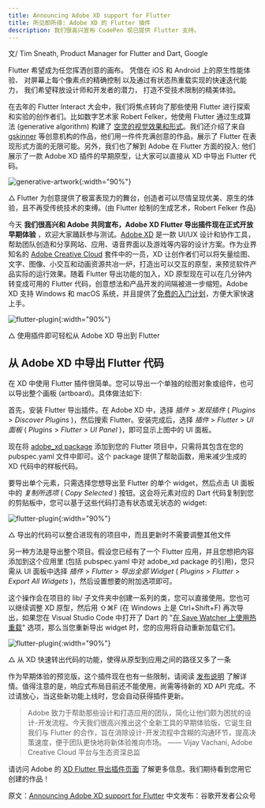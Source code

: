 ```yaml
---
title: Announcing Adobe XD support for Flutter
title: 所见即所得: Adobe XD 的 Flutter 插件
description: 我们很高兴宣布 CodePen 现已提供 Flutter 支持。
---
```


文/ Tim Sneath, Product Manager for Flutter and Dart, Google

Flutter 希望成为任您挥洒创意的画布。
凭借在 iOS 和 Android 上的原生性能体验、
对屏幕上每个像素点的精确控制
以及通过有状态热重载实现的快速迭代能力，
我们希望释放设计师和开发者的潜力，
打造不受技术限制的精美体验。

在去年的 Flutter Interact 大会中，我们将焦点转向了那些使用 Flutter 进行探索和实验的创作者们。比如数字艺术家 Robert Felker，他使用 Flutter 通过生成算法 (generative algorithm) 构建了 [空灵的视觉效果和形式](https://v.youku.com/v_show/id_XNDQ2ODg0OTYxMg==.html)。我们还介绍了来自 [gskinner](https://flutter.gskinner.com/) 等创意机构的作品，他们用一件件充满创意的作品，展示了 Flutter 在表现形式方面的无限可能。另外，我们也了解到 Adobe 在 Flutter 方面的投入: 他们展示了一款 Adobe XD 插件的早期原型，让大家可以直接从 XD 中导出 Flutter 代码。

![generative-artwork](https://files.flutter-io.cn/posts/flutter-cn/2020/announcing-adobe-xd-support-for-flutter/generative-artwork.png){:width="90%"}

△ Flutter 为创意提供了极富表现力的舞台，创造者可以尽情呈现优美、原生的体验，且不再受传统技术的束缚。(由 Flutter 绘制的生成艺术，Robert Felker 作品)

今天 **我们很高兴和 Adobe 共同宣布，Adobe XD Flutter 导出插件现在正式开放早期体验** ，欢迎大家踊跃参与测试。[Adobe XD](https://www.adobe.com/products/xd.html) 是一款 UI/UX 设计和协作工具，帮助团队创造和分享网站、应用、语音界面以及游戏等内容的设计方案。作为业界知名的 [Adobe Creative Cloud](https://www.adobe.com/creativecloud.html) 套件中的一员，XD 让创作者们可以将矢量绘图、文字、图像、小交互和动画资源共冶一炉，打造出可以交互的原型，来预览软件产品实际的运行效果。随着 Flutter 导出功能的加入，XD 原型现在可以在几分钟内转变成可用的 Flutter 代码，创意想法和产品开发的间隔被进一步缩短。Adobe XD 支持 Windows 和 macOS 系统，并且提供了[免费的入门计划](https://www.adobe.com/products/xd/compare-plans.html)，方便大家快速上手。

![flutter-plugin](https://files.flutter-io.cn/posts/flutter-cn/2020/announcing-adobe-xd-support-for-flutter/flutter-plugin.png){:width="90%"}

△ 使用插件即可轻松从 Adobe XD 导出到 Flutter

## 从 Adobe XD 中导出 Flutter 代码

在 XD 中使用 Flutter 插件很简单。您可以导出一个单独的绘图对象或组件，也可以导出整个画板 (artboard)。具体做法如下:

首先，安装 Flutter 导出插件。在 Adobe XD 中，选择 *插件* > *发现插件* ( *Plugins* > *Discover Plugins* )，然后搜索 Flutter。安装完成后，选择 *插件* > *Flutter* > *UI 面板* ( *Plugins* > *Flutter* > *UI Panel* )，即可显示上图中的 UI 面板。

现在将 [adobe_xd package](https://pub.flutter-io.cn/packages/adobe_xd) 添加到您的 Flutter 项目中，只需将其包含在您的 pubspec.yaml 文件中即可。这个 package 提供了帮助函数，用来减少生成的 XD 代码中的样板代码。

要导出单个元素，只需选择您想导出至 Flutter 的单个 widget，然后点击 UI 面板中的 *复制所选项* ( *Copy Selected* ) 按钮。这会将元素对应的 Dart 代码复制到您的剪贴板中，您可以基于这些代码打造有状态或无状态的 widget:

![flutter-plugin](https://files.flutter-io.cn/posts/flutter-cn/2020/announcing-adobe-xd-support-for-flutter/export-demo.png){:width="90%"}

△ 导出的代码可以整合进现有的项目中，而且更新时不需要调整其他文件

另一种方法是导出整个项目。假设您已经有了一个 Flutter 应用，并且您想把内容添加到这个应用里 (包括 pubspec.yaml 中对 adobe_xd package 的引用)，您只需从 UI 面板中选择 *插件* > *Flutter* > *导出全部 Widget* ( *Plugins* > *Flutter* > *Export All Widgets* )，然后设置想要的附加选项即可。

这个操作会在项目的 lib/ 子文件夹中创建一系列的类，您可以直接使用。您也可以继续调整 XD 原型，然后用 ⇧⌘F (在 Windows 上是 Ctrl+Shift+F) 再次导出，如果您在 Visual Studio Code 中打开了 Dart 的 "[在 Save Watcher 上使用热重载](https://dartcode.org/docs/settings/#dartpreviewhotreloadonsavewatcher)" 选项，那么当您重新导出 widget 时，您的应用将自动重新加载它们。

![flutter-plugin](https://files.flutter-io.cn/posts/flutter-cn/2020/announcing-adobe-xd-support-for-flutter/live-demo.png){:width="90%"}

△ 从 XD 快速转出代码的功能，使得从原型到应用之间的路径又多了一条

作为早期体验的预览版，这个插件现在也有一些限制，请阅读 [发布说明](https://github.com/AdobeXD/xd-to-flutter-plugin/blob/master/README.md#using-this-plugin) 了解详情。值得注意的是，响应式布局目前还不能使用，尚需等待新的 XD API 完成。不过请放心，当这些新功能上线时，您会自动获得插件更新。

> Adobe 致力于帮助那些设计和打造应用的团队，简化让他们颇为困扰的设计-开发流程。今天我们很高兴推出这个全新工具的早期体验版，它诞生自我们与 Flutter 的合作，旨在消除设计-开发流程中含糊的沟通环节，提高决策速度，便于团队更快地将新体验推向市场。
—— Vijay Vachani, Adobe Creative Cloud 平台与生态资深总监

请访问 Adobe 的 [XD Flutter 导出插件页面](https://github.com/AdobeXD/xd-to-flutter-plugin) 了解更多信息。我们期待看到您用它创建的作品！

原文：[Announcing Adobe XD support for Flutter](https://medium.com/flutter/announcing-adobe-xd-support-for-flutter-4b3dd55ff40e) 
中文发布：谷歌开发者公众号

